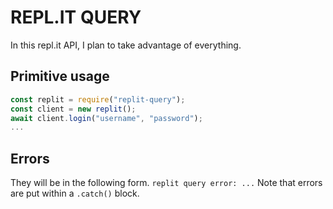 # REPL.IT QUERY
In this repl.it API, I plan to take advantage of everything.
## Primitive usage
```javascript
const replit = require("replit-query");
const client = new replit();
await client.login("username", "password");
...
```
## Errors
They will be in the following form.
`replit query error: ...`
Note that errors are put within a `.catch()` block.
